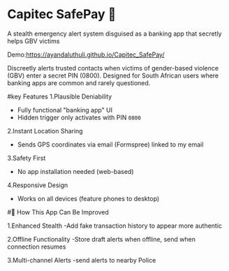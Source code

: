 #  Capitec SafePay :bank: 
A stealth emergency alert system disguised as a banking app that secretly helps GBV victims

Demo:https://ayandaluthuli.github.io/Capitec_SafePay/

Discreetly alerts trusted contacts when victims of gender-based violence (GBV) enter a secret PIN (0800). 
Designed for South African users where banking apps are common and rarely questioned.

#key Features 
1.Plausible Deniability
  - Fully functional "banking app" UI  
  - Hidden trigger only activates with PIN `0800`  

2.Instant Location Sharing
  - Sends GPS coordinates via email (Formspree)  linked to my email 
  
 3.Safety First
  - No app installation needed (web-based)  
    
  4.Responsive Design
  - Works on all devices (feature phones to desktop)  


#🚀 How This App Can Be Improved

1.Enhanced Stealth
-Add fake transaction history to appear more authentic

2.Offline Functionality
-Store draft alerts when offline, send when connection resumes

3.Multi-channel Alerts
-send alerts to nearby Police 
